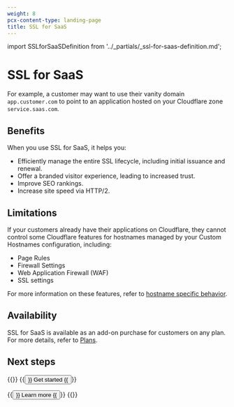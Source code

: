 ```yaml
---
weight: 8
pcx-content-type: landing-page
title: SSL for SaaS
---
```


import SSLforSaaSDefinition from '../_partials/_ssl-for-saas-definition.md';

# SSL for SaaS

<SSLforSaaSDefinition />

For example, a customer may want to use their vanity domain `app.customer.com` to point to an application hosted on your Cloudflare zone `service.saas.com`.

## Benefits

When you use SSL for SaaS, it helps you:

- Efficiently manage the entire SSL lifecycle, including initial issuance and renewal.
- Offer a branded visitor experience, leading to increased trust.
- Improve SEO rankings.
- Increase site speed via HTTP/2.

## Limitations

If your customers already have their applications on Cloudflare, they cannot control some Cloudflare features for hostnames managed by your Custom Hostnames configuration, including:

- Page Rules
- Firewall Settings
- Web Application Firewall (WAF)
- SSL settings

For more information on these features, refer to [hostname specific behavior](hostname-specific-behavior).

## Availability

SSL for SaaS is available as an add-on purchase for customers on any plan. For more details, refer to [Plans](/ssl-for-saas/plans).

## Next steps

{{<button-group>}}
  {{<button type="primary" href="getting-started">}}
    Get started
  {{</button>}}

  {{<button type="secondary" href="https://blog.cloudflare.com/introducing-ssl-for-saas/" target="_blank">}}
    Learn more
  {{</button>}}
{{</button-group>}}